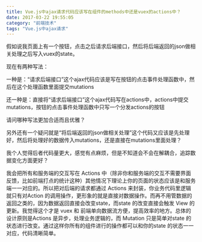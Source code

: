 ```yaml
---
title: Vue.js中ajax请求代码应该写在组件的methods中还是vuex的actions中？
date: 2017-03-22 19:55:05
category: "前端技术"
tags: "Vue.js中ajax请求"
---
```


假如说我页面上有一个按钮，点击之后请求后端接口，然后将后端返回的json做相关处理之后写入vuex的state。

现在有两种写法：

一种是：“请求后端接口”这个ajax代码应该是写在按钮的点击事件处理函数中，然后在这个处理函数里面提交mutations

还一种是：直接将“请求后端接口”这个ajax代码写在actions中，actions中提交mutations，按钮的点击事件处理函数中只写一个分发actions的按钮

请问哪种写法更加合适而且优雅？

另外还有一个疑问就是“将后端返回的json做相关处理”这个代码又应该是先处理好，然后将处理好的数据传入mutations，还是直接在mutations里面处理？

我个人觉得后者代码量更大，感觉有点麻烦，但是不知道会不会在解耦合，追踪数据变化方面更好？


我会把所有和服务端的交互写在 Actions 中（除非你和服务端的交互不需要界面反馈，比如前端打点的统计这种）其他情况下理论上你的页面的状态应该是和服务端一一对应的。所以把对后端的请求都通过 Actions 来封装，你业务代码里逻辑就只有对Action 的调用操作，更形象的就是直接对数据操作。而再不用管数据的返回之类的，因为数据返回直接会改变state，而state 的改变直接会触发 View 的更新。我觉得这个才是 vuex 和 前端单向数据流方便，提高效率的地方。总体的设计原则是Actions 是异步，处理业务逻辑的，而 Mutation 只是简单对state 的状态进行改变。通过这样你所有的组件进行的操作都可以和你的state 的状态一一对应，代码清晰简单。

